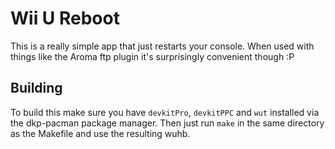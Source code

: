 # Wii U Reboot

This is a really simple app that just restarts your console. When used with things like the Aroma ftp plugin it's surprisingly convenient though :P

## Building

To build this make sure you have `devkitPro`, `devkitPPC` and `wut` installed via the dkp-pacman package manager. Then just run `make` in the same directory as the Makefile and use the resulting wuhb.
